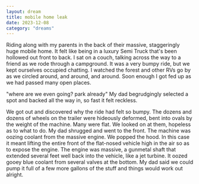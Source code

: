 ```yaml
---
layout: dream
title: mobile home leak
date: 2023-12-08
category: "dreams"
---
```


Riding along with my parents in the back of their massive, staggeringly huge mobile home. It felt like being in a luxury Semi Truck that's been hollowed out front to back. I sat on a couch, talking across the way to a friend as we rode through a campground. It was a very bumpy ride, but we kept ourselves occupied chatting. I watched the forest and other RVs go by as we circled around, and around, and around. Soon enough I got fed up as we had passed many open places. 

"where are we even going? park already"
My dad begrudgingly selected a spot and backed all the way in, so fast it felt reckless.

We got out and discovered why the ride had felt so bumpy. The dozens and dozens of wheels on the trailer were hideously deformed, bent into ovals by the weight of the machine. Many were flat. We looked on at them, hopeless as to what to do. My dad shrugged and went to the front. The machine was oozing coolant from the massive engine. We popped the hood. In this case it meant lifting the entire front of the flat-nosed vehicle high in the air so as to expose the engine. The engine was massive, a gunmetal shaft that extended several feet well back into the vehicle, like a jet turbine. It oozed gooey blue coolant from several valves at the bottom. My dad said we could pump it full of a few more gallons of the stuff and things would work out alright.
